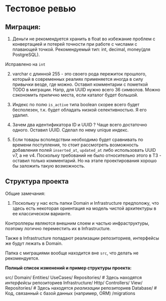 # Тестовое ревью

## Миграция:

1. Деньги не рекомендуется хранить в float во избежание проблем с конвертацией 
и потерей точности при работе с числами с плавающей точкой. Рекомендуемый тип: int, decimal, money(для PostgreSQL).

Исправлено на `int`

2. varchar с длинной 255 - это своего рода пережиток прошлого, который в современных реалиях применяется иногда 
в силу привычки везде, где можно. Оставил комментарии с пометкой TODO в миграции. Напр, для UUID нужно всего 36 символов.
Можно сэкономить прилично места, если каталог будет большой. 

3. Индекс по полю `is_active` типа boolean скорее всего будет бесполезен, т.к. будет обладать низкой селективностью. 
Я его удалил.

4. Зачем два идентификатора ID и UUID ? Чаще всего достаточно одного. Оставил UUID. Сделал по нему unique индекс. 

5. Если товары всполедствии необходимо будет сравнивать по времени поступления, то стоит рассмотреть возможность добавления 
полей `inserted_at`, `updated_at` либо использовать UUID v7, а не v4. 
Поскольку требований не было относительно этого в ТЗ - оставил только комментарий. Но на этапе проектирования хорошо бы 
заложить такую возможность.

## Структура проекта

Общие замечания: 

1. Поскольку у нас есть папки Domain и Infrastructure предположу, что здесь есть некоторая ориентация на модель чистой
архитектуры в ее классическом варианте. 

Контроллеры являются внешним слоем и частью инфраструктуры, поэтому логично переместить их в Infrastructure.

Также в Infrastructure попадают реализации репозиториев, интерфейсы же будут лежать в Domain.

Папка с миграциями вообще находится вне `src`, что делать не рекомендуется.

**Полный список изменений и пример структуры проекта:**

src/
    Domain/
        Entities/
        UseCases/
        Repositories/  # Здесь находятся *интерфейсы* репозиториев
    Infrastructure/
        Http/
            Controllers/
            View/
        Repositories/  # Здесь находятся *реализации* репозиториев
        Database/      # Код, связанный с базой данных (например, ORM)
            /migrations